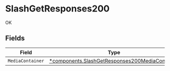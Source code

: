 # SlashGetResponses200

OK


## Fields

| Field                                                                                                           | Type                                                                                                            | Required                                                                                                        | Description                                                                                                     |
| --------------------------------------------------------------------------------------------------------------- | --------------------------------------------------------------------------------------------------------------- | --------------------------------------------------------------------------------------------------------------- | --------------------------------------------------------------------------------------------------------------- |
| `MediaContainer`                                                                                                | [*components.SlashGetResponses200MediaContainer](../../models/components/slashgetresponses200mediacontainer.md) | :heavy_minus_sign:                                                                                              | N/A                                                                                                             |